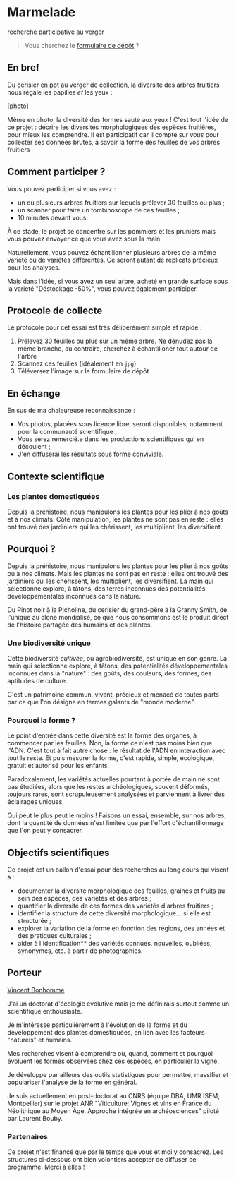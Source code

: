 # Marmelade
recherche participative au verger
> Vous cherchez le [formulaire de dépôt]() ?

## En bref
Du cerisier en pot au verger de collection, la diversité des arbres fruitiers nous régale les papilles _et_ les yeux :

[photo]


Même en photo, la diversité des formes saute aux yeux ! C'est tout l'idée de ce projet : décrire les diversités morphologiques des espèces fruitières, pour mieux les comprendre. Il est participatif car il compte sur _vous_ pour collecter ses données brutes, à savoir la forme des feuilles de vos arbres fruitiers

## Comment participer ?
Vous pouvez participer si vous avez :

* un ou plusieurs arbres fruitiers sur lequels prélever 30 feuilles ou plus ;
* un scanner pour faire un tombinoscope de ces feuilles ;
* 10 minutes devant vous.

À ce stade, le projet se concentre sur les pommiers et les pruniers mais vous pouvez envoyer ce que vous avez sous la main.

Naturellement, vous pouvez échantillonner plusieurs arbres de la même variété ou de variétés différentes. Ce seront autant de réplicats précieux pour les analyses.

Mais dans l'idée, si vous avez un seul arbre, acheté en grande surface sous la variété "Déstockage -50%", vous pouvez également participer.

## Protocole de collecte
Le protocole pour cet essai est très délibérément simple et rapide :

1. Prélevez 30 feuilles ou plus sur un même arbre. Ne dénudez pas la même branche, au contraire, cherchez à échantilloner tout autour de l'arbre
2. Scannez ces feuilles (idéalement en `jpg`)
3. Téléversez l'image sur le formulaire de dépôt

## En échange
En sus de ma chaleureuse reconnaissance :

* Vos photos, placées sous licence libre, seront disponibles, notamment pour la communauté scientifique ;
* Vous serez remercié.e dans les productions scientifiques qui en découlent ;
* J'en diffuserai les résultats sous forme conviviale.

## Contexte scientifique

### Les plantes domestiquées
Depuis la préhistoire, nous manipulons les plantes pour les plier à nos goûts et à nos climats. Côté manipulation, les plantes ne sont pas en reste : elles ont trouvé des jardiniers qui les chérissent, les multiplient, les diversifient. 

## Pourquoi ?
Depuis la préhistoire, nous manipulons les plantes pour les plier à nos goûts ou à nos climats. Mais les plantes ne sont pas en reste : elles ont trouvé des jardiniers qui les chérissent, les multiplient, les diversifient. La main qui sélectionne explore, à tâtons, des terres inconnues des potentialités développementales inconnues dans la nature.

Du Pinot noir à la Picholine, du cerisier du grand-père à la Granny Smith, de l'unique au clone mondialisé, ce que nous consommons est le produit direct de l'histoire partagée des humains et des plantes. 

### Une biodiversité unique
Cette biodiversité _cultivée_, ou agrobiodiversité, est unique en son genre. La main qui sélectionne explore, à tâtons, des potentialités développementales inconnues dans la "nature" : des goûts, des couleurs, des formes, des aptitudes de culture.

C'est un patrimoine commun, vivant, précieux et menacé de toutes parts par ce que l'on désigne en termes galants de "monde moderne".

### Pourquoi la forme ?
Le point d'entrée dans cette diversité est la forme des organes, à commencer par les feuilles. Non, la forme ce n'est pas moins bien que l'ADN. C'est tout à fait autre chose : le résultat de l'ADN en interaction avec tout le reste. Et puis mesurer la forme, c'est rapide, simple, écologique, gratuit et autorisé pour les enfants.

Paradoxalement, les variétés actuelles pourtant à portée de main ne sont pas étudiées, alors que les restes archéologiques, souvent déformés, toujours rares, sont scrupuleusement analysées et parviennent à livrer des éclairages uniques.

Qui peut le plus peut le moins ! Faisons un essai, ensemble, sur nos arbres, dont la quantité de données n'est limitée que par l'effort d'échantillonnage que l'on peut y consacrer.


## Objectifs scientifiques
Ce projet est un ballon d'essai pour des recherches au long cours qui visent à :

 - documenter la diversité morphologique des feuilles, graines et fruits au sein des espèces, des variétés et des arbres ;
 - quantifier la diversité de ces formes des variétés d'arbres fruitiers ;
 - identifier la structure de cette diversité morphologique... si elle est structurée ;
 - explorer la variation de la forme en fonction des régions, des années et des pratiques culturales ;
 - aider à l'identification** des variétés connues, nouvelles, oubliées, synonymes, etc. à partir de photographies.
 
## Porteur
[Vincent Bonhomme](http://www.vincentbonhomme.fr)

J'ai un doctorat d'écologie évolutive mais je me définirais surtout comme un scientifique enthousiaste. 

Je m'intéresse particulièrement à l'évolution de la forme et du développement des plantes domestiquées, en lien avec les facteurs "naturels" et humains.

Mes recherches visent à comprendre où, quand, comment et pourquoi évoluent les formes observées chez ces espèces, en particulier la vigne. 

Je développe par ailleurs des outils statistiques pour permettre, massifier et populariser l'analyse de la forme en général.

Je suis actuellement en post-doctorat au CNRS (équipe DBA, UMR ISEM, Montpellier) sur le projet ANR  "Viticulture: Vignes et vins en France du Néolithique au Moyen Âge. Approche intégrée en archéosciences" piloté par Laurent Bouby.

### Partenaires
Ce projet n'est financé que par le temps que vous et moi y consacrez.
Les structures ci-dessous ont bien volontiers accepter de diffuser ce programme. Merci à elles !
